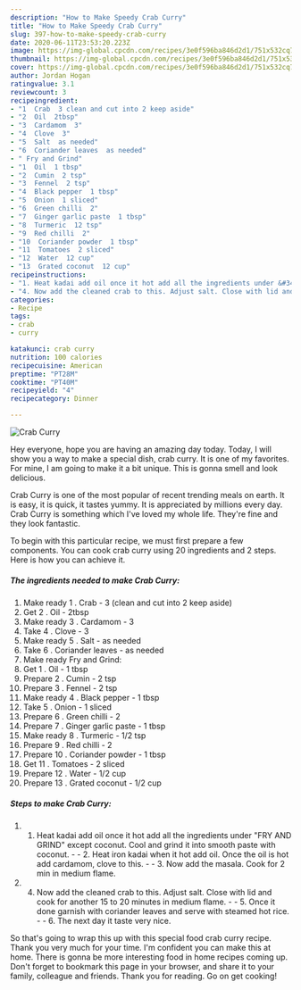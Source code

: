 ```yaml
---
description: "How to Make Speedy Crab Curry"
title: "How to Make Speedy Crab Curry"
slug: 397-how-to-make-speedy-crab-curry
date: 2020-06-11T23:53:20.223Z
image: https://img-global.cpcdn.com/recipes/3e0f596ba846d2d1/751x532cq70/crab-curry-recipe-main-photo.jpg
thumbnail: https://img-global.cpcdn.com/recipes/3e0f596ba846d2d1/751x532cq70/crab-curry-recipe-main-photo.jpg
cover: https://img-global.cpcdn.com/recipes/3e0f596ba846d2d1/751x532cq70/crab-curry-recipe-main-photo.jpg
author: Jordan Hogan
ratingvalue: 3.1
reviewcount: 3
recipeingredient:
- "1  Crab  3 clean and cut into 2 keep aside"
- "2  Oil  2tbsp"
- "3  Cardamom  3"
- "4  Clove  3"
- "5  Salt  as needed"
- "6  Coriander leaves  as needed"
- " Fry and Grind"
- "1  Oil  1 tbsp"
- "2  Cumin  2 tsp"
- "3  Fennel  2 tsp"
- "4  Black pepper  1 tbsp"
- "5  Onion  1 sliced"
- "6  Green chilli  2"
- "7  Ginger garlic paste  1 tbsp"
- "8  Turmeric  12 tsp"
- "9  Red chilli  2"
- "10  Coriander powder  1 tbsp"
- "11  Tomatoes  2 sliced"
- "12  Water  12 cup"
- "13  Grated coconut  12 cup"
recipeinstructions:
- "1. Heat kadai add oil once it hot add all the ingredients under &#34;FRY AND GRIND&#34; except coconut. Cool and grind it into smooth paste with coconut.  2. Heat iron kadai when it hot add oil. Once the oil is hot add cardamom, clove to this.  3. Now add the masala. Cook for 2 min in medium flame."
- "4. Now add the cleaned crab to this. Adjust salt. Close with lid and cook for another 15 to 20 minutes in medium flame.  5. Once it done garnish with coriander leaves and serve with steamed hot rice.   6. The next day it taste very nice."
categories:
- Recipe
tags:
- crab
- curry

katakunci: crab curry 
nutrition: 100 calories
recipecuisine: American
preptime: "PT28M"
cooktime: "PT40M"
recipeyield: "4"
recipecategory: Dinner

---
```



![Crab Curry](https://img-global.cpcdn.com/recipes/3e0f596ba846d2d1/751x532cq70/crab-curry-recipe-main-photo.jpg)

Hey everyone, hope you are having an amazing day today. Today, I will show you a way to make a special dish, crab curry. It is one of my favorites. For mine, I am going to make it a bit unique. This is gonna smell and look delicious.

Crab Curry is one of the most popular of recent trending meals on earth. It is easy, it is quick, it tastes yummy. It is appreciated by millions every day. Crab Curry is something which I've loved my whole life. They're fine and they look fantastic.




To begin with this particular recipe, we must first prepare a few components. You can cook crab curry using 20 ingredients and 2 steps. Here is how you can achieve it.

<!--inarticleads1-->

##### The ingredients needed to make Crab Curry:

1. Make ready 1 . Crab - 3 (clean and cut into 2 keep aside)
1. Get 2 . Oil - 2tbsp
1. Make ready 3 . Cardamom - 3
1. Take 4 . Clove - 3
1. Make ready 5 . Salt - as needed
1. Take 6 . Coriander leaves - as needed
1. Make ready  Fry and Grind:
1. Get 1 . Oil - 1 tbsp
1. Prepare 2 . Cumin - 2 tsp
1. Prepare 3 . Fennel - 2 tsp
1. Make ready 4 . Black pepper - 1 tbsp
1. Take 5 . Onion - 1 sliced
1. Prepare 6 . Green chilli - 2
1. Prepare 7 . Ginger garlic paste - 1 tbsp
1. Make ready 8 . Turmeric - 1/2 tsp
1. Prepare 9 . Red chilli - 2
1. Prepare 10 . Coriander powder - 1 tbsp
1. Get 11 . Tomatoes - 2 sliced
1. Prepare 12 . Water - 1/2 cup
1. Prepare 13 . Grated coconut - 1/2 cup




<!--inarticleads2-->

##### Steps to make Crab Curry:

1. 1. Heat kadai add oil once it hot add all the ingredients under &#34;FRY AND GRIND&#34; except coconut. Cool and grind it into smooth paste with coconut. -  - 2. Heat iron kadai when it hot add oil. Once the oil is hot add cardamom, clove to this. -  - 3. Now add the masala. Cook for 2 min in medium flame.
1. 4. Now add the cleaned crab to this. Adjust salt. Close with lid and cook for another 15 to 20 minutes in medium flame. -  - 5. Once it done garnish with coriander leaves and serve with steamed hot rice.  -  - 6. The next day it taste very nice.




So that's going to wrap this up with this special food crab curry recipe. Thank you very much for your time. I'm confident you can make this at home. There is gonna be more interesting food in home recipes coming up. Don't forget to bookmark this page in your browser, and share it to your family, colleague and friends. Thank you for reading. Go on get cooking!
